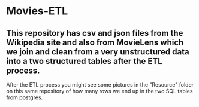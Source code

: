 # Movies-ETL

## This repository has csv and json files from the Wikipedia site and also from MovieLens which we join and clean from a very unstructured data into a two structured tables after the ETL process.
After the ETL process you might see some pictures in the "Resource" folder on this same repository of how many rows we end up in the two SQL tables from postgres.
